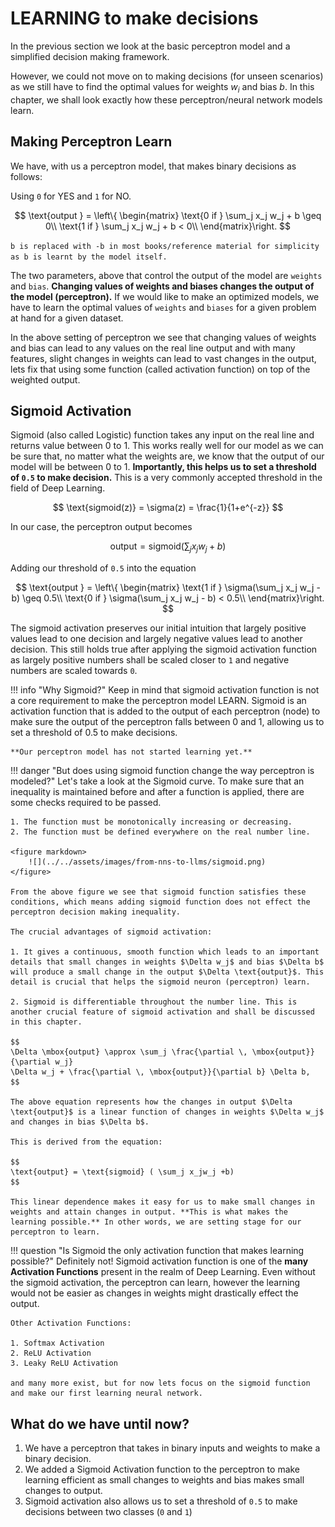 # LEARNING to make decisions
In the previous section we look at the basic perceptron model and a simplified decision making framework.

However, we could not move on to making decisions (for unseen scenarios) as we still have to find the optimal values for weights $w_i$ and bias $b$. In this chapter, we shall look exactly how these perceptron/neural network models learn.

## Making Perceptron Learn

We have, with us a perceptron model, that makes binary decisions as follows:

Using `0` for YES and `1` for NO.

$$
\text{output } = \left\{ \begin{matrix}
\text{0 if } \sum_j x_j w_j + b \geq 0\\ 
\text{1 if } \sum_j x_j w_j + b < 0\\
\end{matrix}\right.
$$

`b is replaced with -b in most books/reference material for simplicity as b is learnt by the model itself.`

The two parameters, above that control the output of the model are `weights` and `bias`. **Changing values of weights and biases changes the output of the model (perceptron).** If we would like to make an optimized models, we have to learn the optimal values of `weights` and `biases` for a given problem at hand for a given dataset.

In the above setting of perceptron we see that changing values of weights and bias can lead to any values on the real line output and with many features, slight changes in weights can lead to vast changes in the output, lets fix that using some function (called activation function) on top of the weighted output.

## Sigmoid Activation

Sigmoid (also called Logistic) function takes any input on the real line and returns value between 0 to 1. This works really well for our model as we can be sure that, no matter what the weights are, we know that the output of our model will be between 0 to 1. **Importantly, this helps us to set a threshold of `0.5` to make decision.** This is a very commonly accepted threshold in the field of Deep Learning.


$$
\text{sigmoid(z)} = \sigma(z) = \frac{1}{1+e^{-z}}
$$

In our case, the perceptron output becomes

$$
\text{output} = \text{sigmoid} ( \sum_j x_jw_j +b)
$$

Adding our threshold of `0.5` into the equation

$$
\text{output } = \left\{ \begin{matrix}
\text{1 if } \sigma(\sum_j x_j w_j - b) \geq 0.5\\ 
\text{0 if } \sigma(\sum_j x_j w_j - b) < 0.5\\
\end{matrix}\right.
$$

The sigmoid activation preserves our initial intuition that largely positive values lead to one decision and largely negative values lead to another decision. This still holds true after applying the sigmoid activation function as largely positive numbers shall be scaled closer to `1` and negative numbers are scaled towards `0`.

!!! info "Why Sigmoid?"
    Keep in mind that sigmoid activation function is not a core requirement to make the perceptron model LEARN. Sigmoid is an activation function that is added to the output of each perceptron (node) to make sure the output of the perceptron falls between 0 and 1, allowing us to set a threshold of 0.5 to make decisions.

    **Our perceptron model has not started learning yet.**

!!! danger "But does using sigmoid function change the way perceptron is modeled?"
    Let's take a look at the Sigmoid curve. To make sure that an inequality is maintained before and after a function is applied, there are some checks required to be passed.

    1. The function must be monotonically increasing or decreasing.
    2. The function must be defined everywhere on the real number line.

    <figure markdown>
        ![](../../assets/images/from-nns-to-llms/sigmoid.png)
    </figure>

    From the above figure we see that sigmoid function satisfies these conditions, which means adding sigmoid function does not effect the perceptron decision making inequality.

    The crucial advantages of sigmoid activation:
    
    1. It gives a continuous, smooth function which leads to an important details that small changes in weights $\Delta w_j$ and bias $\Delta b$ will produce a small change in the output $\Delta \text{output}$. This detail is crucial that helps the sigmoid neuron (perceptron) learn.

    2. Sigmoid is differentiable throughout the number line. This is another crucial feature of sigmoid activation and shall be discussed in this chapter.

    $$
    \Delta \mbox{output} \approx \sum_j \frac{\partial \, \mbox{output}}{\partial w_j}
    \Delta w_j + \frac{\partial \, \mbox{output}}{\partial b} \Delta b,
    $$
    
    The above equation represents how the changes in output $\Delta \text{output}$ is a linear function of changes in weights $\Delta w_j$ and changes in bias $\Delta b$.

    This is derived from the equation:

    $$
    \text{output} = \text{sigmoid} ( \sum_j x_jw_j +b)
    $$

    This linear dependence makes it easy for us to make small changes in weights and attain changes in output. **This is what makes the learning possible.** In other words, we are setting stage for our perceptron to learn.

!!! question "Is Sigmoid the only activation function that makes learning possible?"
    Definitely not! Sigmoid activation function is one of the **many Activation Functions** present in the realm of Deep Learning. Even without the sigmoid activation, the perceptron can learn, however the learning would not be easier as changes in weights might drastically effect the output.

    Other Activation Functions:

    1. Softmax Activation
    2. ReLU Activation
    3. Leaky ReLU Activation
    
    and many more exist, but for now lets focus on the sigmoid function and make our first learning neural network.

## What do we have until now?

1. We have a perceptron that takes in binary inputs and weights to make a binary decision.
2. We added a Sigmoid Activation function to the perceptron to make learning efficient as small changes to weights and bias makes small changes to output.
3. Sigmoid activation also allows us to set a threshold of `0.5` to make decisions between two classes (`0` and `1`)




    
